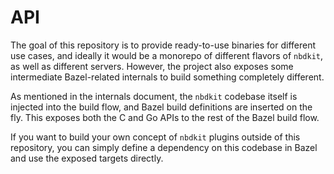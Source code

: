 # API

The goal of this repository is to provide ready-to-use binaries for different use cases, and ideally it would be a monorepo of different flavors of `nbdkit`, as well as different servers. However, the project also exposes some intermediate Bazel-related internals to build something completely different.

As mentioned in the internals document, the `nbdkit` codebase itself is injected into the build flow, and Bazel build definitions are inserted on the fly. This exposes both the C and Go APIs to the rest of the Bazel build flow.

If you want to build your own concept of `nbdkit` plugins outside of this repository, you can simply define a dependency on this codebase in Bazel and use the exposed targets directly.
